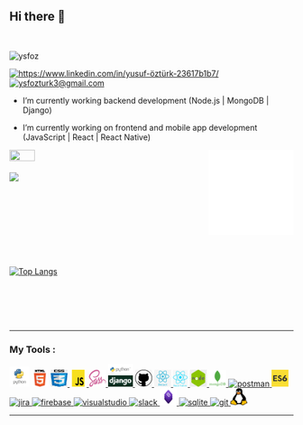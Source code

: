 
## Hi there 👋
</br>
<p align="left"> <img src="https://komarev.com/ghpvc/?username=ysfoz" alt="ysfoz" /> </p>

<a href="https://www.linkedin.com/in/ysf-öztürk/" target="_blank">
    <img src="https://img.shields.io/badge/%20-linkedin-0072b1" alt="https://www.linkedin.com/in/yusuf-öztürk-23617b1b7/">
</a>

<a href="mailto:ysfozturk3@gmail.com" target="_blank">
    <img src="https://img.shields.io/badge/%20-gmail-B23121" alt="ysfozturk3@gmail.com">
</a>


-  I’m currently working backend development (Node.js | MongoDB | Django)

-  I’m currently working on frontend and mobile app development (JavaScript | React | React Native)

 <img src="./animation_500_kd7ngokt.gif" alt="react-native" width="30%" height="30%" align="right">
 
 <img src="https://giphy.com/embed/kCVIL0CLNWv2E" width="30%" height="30%">
 </br>
 </br>
<img src="https://github-readme-stats.vercel.app/api?username=ysfoz&show_icons=true&theme=tokyonight" align='left' width="50%">
</br> </br> </br> </br> </br></br> </br> </br> </br> 

[![Top Langs](https://github-readme-stats.vercel.app/api/top-langs/?username=ysfoz&layout=compact)](https://github.com/ysfoz)

 </br> </br> </br> </br> 
 

<hr>

### My Tools :
<p>
<!--✨--><a href="https://www.python.org/" target="_blank"> <img src="./images/python.png" alt="python" width="35" height="35"/></a> <!--✨--><a href="https://www.w3schools.com/html/" target="_blank"> <img src="./images/html.png" alt="html5" width="30" height="30"/></a> <!--✨--><a href="https://www.w3schools.com/css/" target="_blank"> <img src="./images/cascading.png" alt="css3" width="30" height="30"/> </a> <!--✨--><a href="https://developer.mozilla.org/en-US/docs/Web/JavaScript" target="_blank"> <img src="./images/javascript-logo.png" alt="javascript" width="30" height="30"/> </a> <!--✨--><a href="https://sass-lang.com" target="_blank"> <img src="./images/sass.png" alt="sass" width="30" height="30"/> </a> <!--✨--><a href="https://www.djangoproject.com/" target="_blank"> <img src="./images/python-django.png" alt="django" height="40"/> </a> <!--✨--><a href="https://github.com/ergunsahe" target="_blank"> <img src="./images/github.jpg" alt="github" width="30" height="30"/> </a> <!--✨--><a href="https://reactjs.org/" target="_blank"> <img src="./images/react.png" alt="react" width="30" height="30"/> </a> <!--✨--><a href="https://reactnative.dev/" target="_blank"> <img src="./images/reactnative.jpg" alt="reactnative" height="30"/> </a> <!--✨--><a href="https://nodejs.org" target="_blank"> <img src="./images/nodejs.jpg" alt="nodejs" width="30" height="30"/> </a> <!--✨--><a href="https://www.mongodb.com/" target="_blank"> <img src="./images/mongodb.png" alt="mongodb" width="30" height="30"/> </a> <!--✨--><a href="https://postman.com" target="_blank"> <img src="https://www.vectorlogo.zone/logos/getpostman/getpostman-icon.svg" alt="postman" width="30" height="30"/> </a> <!--✨--><a href="https://www.w3schools.com/js/js_es6.asp" target="_blank"><img src="./images/es6.jpg" width="30" height="30" alt = "es6" ></a> <!--✨--><a href="https://www.atlassian.com/software/jira" target="_blank"> <img src="https://iconape.com/wp-content/files/ew/71098/svg/jira-3.svg" alt="jira" width="30" height="30"/> </a> <!--✨--><a href="https://firebase.google.com/" target="_blank"> <img src="https://www.vectorlogo.zone/logos/firebase/firebase-icon.svg" alt="firebase" width="30" height="30"/> </a> <!--✨--><a href="https://code.visualstudio.com/" target="_blank"> <img src="https://cdn.worldvectorlogo.com/logos/visual-studio-code-1.svg" alt="visualstudio" width="30" height="30"/> </a> <!--✨--><a href="https://slack.com/intl/en-no/" target="_blank"> <img src="https://cdn.worldvectorlogo.com/logos/slack-new-logo.svg" alt="slack" width="30" height="30"/> </a> <!--✨--><a href="https://getbootstrap.com" target="_blank"> <img src="./images/bootstrap.png" alt="bootstrap" width="30" height="30"/> </a> <!--✨--><a href="https://www.sqlite.org/index.html" target="_blank"> <img src="https://cdn.worldvectorlogo.com/logos/sqlite.svg" alt="sqlite" height="40"/> </a> <!--✨--><a href="https://git-scm.com/" target="_blank"> <img src="https://www.vectorlogo.zone/logos/git-scm/git-scm-icon.svg" alt="git" width="30" height="30"/> </a> <!--✨--><a href="https://www.linux.org/" target="_blank"> <img src="./images/linux.png" alt="linux" width="30" height="30"/> </a>
</p>
<hr>










